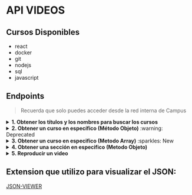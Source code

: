 # API VIDEOS

## Cursos Disponibles

- react
- docker
- git
- nodejs
- sql
- javascript

## Endpoints

> Recuerda que solo puedes acceder desde la red interna de Campus

<details>
<summary><strong>1. Obtener los títulos y los nombres para buscar los cursos</strong></summary>

> Para visualizar todos los cursos que hay disponibles

**DETALLES DEL API**

- **Método por el cual se solicita**: `GET`

- **Esta es la URL a la que deben acceder**:

```js
http://192.168.110.55:5010/cursos/all
```

**Ejemplo JSON que recibes**

```json
[
  {
    "folder": "docker",
    "nameCourse": "Docker - Guía práctica de uso para desarrolladores",
    "imagenCourse": "https://import.cdn.thinkific.com/643563/courses/2100309/FJdi8w3ORKSdzhLcV53c_Docker.jpg",
    "duracion": 49535654
  },
  {
    "folder": "git",
    "nameCourse": "GIT+GitHub: Todo un sistema de control de versiones de cero",
    "imagenCourse": "https://import.cdn.thinkific.com/643563/courses/1870146/idTZJiouTqWbJrtKBloh_git-github.jpg",
    "duracion": 41102686
  },
  {
    "folder": "javascript",
    "nameCourse": "JavaScript Moderno: Guía para dominar el lenguaje",
    "imagenCourse": "https://import.cdn.thinkific.com/643563/courses/1907483/IaFyqRTQCAph7DfFVjuA_Javascript-moderno-refresh1.png",
    "duracion": 73438818
  },
  {
    "folder": "nodejs",
    "nameCourse": "Node.Js: De cero a experto",
    "imagenCourse": "https://import.cdn.thinkific.com/643563/63BJ0OoTdCl8SPMlIOpA_NODE-JS-COVER-CURSO.jpg",
    "duracion": 85942936
  },
  {
    "folder": "react",
    "nameCourse": "React: De cero a experto ( Hooks y MERN )",
    "imagenCourse": "https://import.cdn.thinkific.com/643563/courses/1901683/3leYeOG2Qcu7PEZ1el4q_react.jpg",
    "duracion": 179499638
  },
  {
    "folder": "sql",
    "nameCourse": "SQL de cero: Tu guía práctica con PostgreSQL",
    "imagenCourse": "https://import.cdn.thinkific.com/643563/courses/2347687/yqioXcxTsWUJ7foeQFZl_SQL-COVER-CURSO.jpg",
    "duracion": 57502789
  }
]
```

**Observacion**:

- `folder` es el nombre como puedes buscar el curso
- `nameCourse` es simplemente el titulo
- `imagenCourse` es la imagen que se muestra en la pagina
- `duracion` es la duracion del curso en milisegundos

**Nota**: Si quieres sacar la duración en minutos solo debes dividir el valor que te da entre `60.000`

</details>

<details>
<summary><strong>2. Obtener un curso en específico (Método Objeto)</strong> :warning: Deprecated</summary>

> Para visualizar todas las secciones que tiene un curso en especifico:

**DETALLES DEL API**

- **Metodo por el cual se solicita**: `GET`

- **Parametros que necesita el endpoint**:

  - `nombreDelCurso` (obligatorio) - `nombreDelCurso` es el nombre del curso que se desea obtener.

- **Esta es la URL a la que deben acceder**:

  ```js
  http://192.168.110.55:5010/cursos?course=nombreDelCurso
  ```

**Observacion**: **Debes reemplazar el parametro `nombreDelCurso` por el nombre del curso que deseas obtener.**

**Ejemplo JSON que recibes**

```json
{
  "1": {
    "sectionName": "Sección 1: Introducción",
    "videos": [
      {
        "1": {
          "Titulo": "Introducción al curso",
          "video": "react-1-01-Introducción",
          "links": {},
          "duracion": 105166
        }
      },
      {
        "2": {
          "Titulo": "¿Cómo funcionará el curso?",
          "video": "react-1-02-Como_funcionara_el_curso",
          "links": {},
          "duracion": 211433
        }
      },
      {
        "3": {
          "Titulo": "¿Cómo hacer preguntas?",
          "video": "react-1-03-Como-hacer-preguntas",
          "links": {},
          "duracion": 194366
        }
      },
      {
        "4": {
          "Titulo": "Instalaciones necesarias y recomendadas",
          "video": "react-1-04-Instalaciones_necesarias_y_recomendadas",
          "links": [
            {
              "titulo-link": "Instalaciones necesarias",
              "link": "https://gist.github.com/Klerith/4a4abfd88a88b2d1f16efd95fea41362"
            }
          ],
          "duracion": 541966
        }
      }
    ]
  }
}
```

**Nota**: Si quieres sacar la duración en minutos solo debes dividir el valor que te da entre `60.000`

</details>

<details>
<summary><strong>3. Obtener un curso en especifico (Metodo Array)</strong> :sparkles: New </summary>

> Para visualizar todas las secciones que tiene un curso en especifico:

**DETALLES DEL API**

- **Metodo por el cual se solicita**: `GET`

- **Parametros que necesita el endpoint**:

  - `nombreDelCurso` (obligatorio) - `nombreDelCurso` es el nombre del curso que se desea obtener.

- **Esta es la URL a la que deben acceder**:

  ```js
  http://192.168.110.55:5010/cursos/v2?course=nombreDelCurso
  ```

**Observacion**: **Debes reemplazar el parametro `nombreDelCurso` por el nombre del curso que deseas obtener.**

**Ejemplo JSON que recibes**

```json
{
  "nameCourse": "React: De cero a experto ( Hooks y MERN )",
  "videos": [
    {
      "sectionName": "Sección 1: Introducción",
      "videos": [
        {
          "Titulo": "Introducción al curso",
          "video": "react-1-01-Introducción",
          "Texto": "",
          "duracion": 105166
        },
        {
          "Titulo": "¿Cómo funcionará el curso?",
          "video": "react-1-02-Como_funcionara_el_curso",
          "Texto": "",
          "duracion": 211433
        },
        {
          "Titulo": "¿Cómo hacer preguntas?",
          "video": "react-1-03-Como-hacer-preguntas",
          "Texto": "",
          "duracion": 194366
        },
        {
          "Titulo": "Instalaciones necesarias y recomendadas",
          "video": "react-1-04-Instalaciones_necesarias_y_recomendadas",
          "Texto": "",
          "duracion": 541966,
          "links": [
            {
              "titulo-link": "Instalaciones necesarias",
              "link": "https://gist.github.com/Klerith/4a4abfd88a88b2d1f16efd95fea41362"
            }
          ]
        }
      ]
    }
  ]
}
```

**Nota**: Si quieres sacar la duración en minutos solo debes dividir el valor que te da entre `60.000`

</details>

<details>
<summary><strong>4. Obtener una sección en especifico (Metodo Objeto)</strong></summary>

> Para visualizar todos los videos que tiene una sección en especifico:

**DETALLES DEL API**

- **Metodo**: `GET`
- **Parametros que necesita el endpoint**:

  - `nombreDelCurso` (obligatorio) - Nombre del curso que se desea obtener.
  - `numeroDeLaSeccion` (obligatorio) - Número de la sección que se desea obtener.

- **Esta es la URL a la que deben acceder**:
  ```js
  http://192.168.110.55:5010/cursos/filter?course=nombreDelCurso&section=numeroDeLaSeccion
  ```

**Observacion:** **Recuerda que debes reemplazar los parametros `nombreDelCurso` y `numeroDeLaSeccion` por los valores que deseas obtener.**

</details>

<details>
<summary><strong>5. Reproducir un video</strong></summary>

> Para visualizar un video:

**DETALLES DEL API**

- **Metodo**: `GET`
- **Parametros que necesita el endpoint**:

  - `nombreDelCurso` (obligatorio) - Nombre del curso que se desea obtener.
  - `numeroDeSeccion` (obligatorio) - Número de la sección que se desea obtener.
  - `nombreDelVideo` (obligatorio) - Nombre del video que se desea obtener.

- **Esta es la URL a la que deben acceder**:

```js
http://192.168.110.55:5010/cursos/play?course=nombreDelCurso&seccion=numeroDeSeccion&video=nombreDelVideo
```

**Observacion:** **Recuerda que debes reemplazar los parametros `nombreDelCurso`, `numeroDeSeccion` y `nombreDelVideo` por los valores que deseas obtener.**

</details>

## Extension que utilizo para visualizar el JSON:

[JSON-VIEWER](https://chrome.google.com/webstore/detail/json-formatter/bcjindcccaagfpapjjmafapmmgkkhgoa?utm_source=ext_sidebar&hl=en-US)
